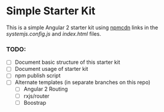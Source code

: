 # Simple Starter Kit

This is a simple Angular 2 starter kit using [npmcdn](http://npmcdn.com) links in the _systemjs.config.js_ and _index.html_ files.

### TODO:

- [ ] Document basic structure of this starter kit
- [ ] Document usage of starter kit
- [ ] npm publish script
- [ ] Alternate templates (in separate branches on this repo)
  - [ ] Angular 2 Routing
  - [ ] rxjs/router
  - [ ] Boostrap
